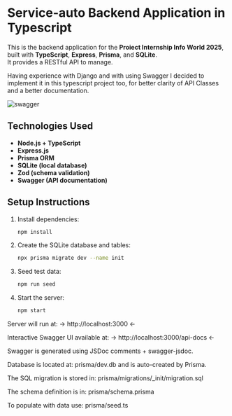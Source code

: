 # Service-auto Backend Application in Typescript

This is the backend application for the **Proiect Internship Info World 2025**, built with **TypeScript**, **Express**, **Prisma**, and **SQLite**.  
It provides a RESTful API to manage.

Having experience with Django and with using Swagger I decided to implement it in this typescript project too, for better clarity of API Classes and a better documentation.

![swagger](https://github.com/user-attachments/assets/5a4c4737-7eb9-4f8e-ab3a-165a33362251)


## Technologies Used

- **Node.js + TypeScript**
- **Express.js**
- **Prisma ORM**
- **SQLite (local database)**
- **Zod (schema validation)**
- **Swagger (API documentation)**

## Setup Instructions

1. Install dependencies:
   ```bash
   npm install
2. Create the SQLite database and tables:
   ```bash
   npx prisma migrate dev --name init
3. Seed test data:
   ```bash
   npm run seed
4. Start the server:
   ```bash
   npm start

Server will run at:
-> http://localhost:3000 <-

Interactive Swagger UI available at:
-> http://localhost:3000/api-docs <-

Swagger is generated using JSDoc comments + swagger-jsdoc.

Database is located at: prisma/dev.db and is auto-created by Prisma.

The SQL migration is stored in:
prisma/migrations/<timestamp>_init/migration.sql

The schema definition is in:
prisma/schema.prisma

To populate with data use:
prisma/seed.ts




